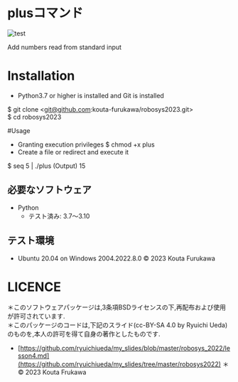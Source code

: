 # plusコマンド
![test](https://github.com/kouta-furukawa/robosys2023/actions/workflows/test.yml/badge.svg)

Add numbers read from standard input  


# Installation
* Python3.7 or higher is installed and Git is installed
<Method>  

$ git clone <git@github.com:kouta-furukawa/robosys2023.git>    
$ cd robosys2023  

#Usage  
* Granting execution privileges
$ chmod +x plus  
* Create a file or redirect and execute it     
<for example>  
$ seq 5 | ./plus     
(Output) 15   
  
## 必要なソフトウェア
* Python
  * テスト済み: 3.7〜3.10

## テスト環境
* Ubuntu 20.04 on Windows 2004.2022.8.0
© 2023 Kouta Furukawa


# LICENCE
＊このソフトウェアパッケージは,3条項BSDライセンスの下,再配布および使用が許可されています.  
＊このパッケージのコードは,下記のスライド(cc-BY-SA 4.0 by Ryuichi Ueda)のものを,本人の許可を得て自身の著作としたものです.
* [https://github.com/ryuichiueda/my_slides/blob/master/robosys_2022/lesson4.md](https://github.com/ryuichiueda/my_slides/tree/master/robosys2022)
＊© 2023 Kouta Frukawa 
